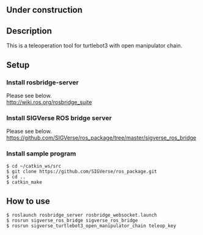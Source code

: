 ## Under construction

## Description

This is a teleoperation tool for turtlebot3 with open manipulator chain.

## Setup

### Install rosbridge-server

Please see below.  
http://wiki.ros.org/rosbridge_suite

### Install SIGVerse ROS bridge server

Please see below.  
https://github.com/SIGVerse/ros_package/tree/master/sigverse_ros_bridge

### Install sample program

```bash:
$ cd ~/catkin_ws/src
$ git clone https://github.com/SIGVerse/ros_package.git
$ cd ..
$ catkin_make
```

## How to use

```bash:
$ roslaunch rosbridge_server rosbridge_websocket.launch
$ rosrun sigverse_ros_bridge sigverse_ros_bridge
$ rosrun sigverse_turtlebot3_open_manipulator_chain teleop_key
```


